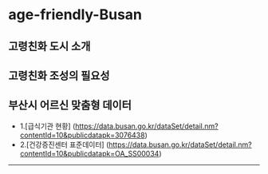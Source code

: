 # age-friendly-Busan
## 고령친화 도시 소개
## 고령친화 조성의 필요성
## 부산시 어르신 맞춤형 데이터
- 1.[급식기관 현황] (https://data.busan.go.kr/dataSet/detail.nm?contentId=10&publicdatapk=3076438)
- 2.[건강증진센터 표준데이터] (https://data.busan.go.kr/dataSet/detail.nm?contentId=10&publicdatapk=OA_SS00034)
---
